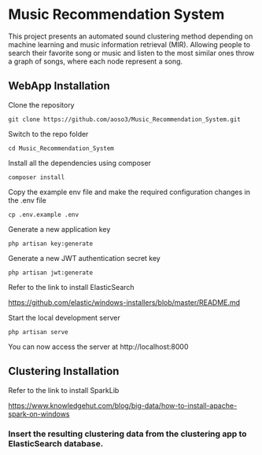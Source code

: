 <h1>Music Recommendation System</h1>
This project presents an automated sound clustering method depending on machine learning and music information retrieval (MIR).
Allowing people to search their favorite song or music and listen to the most similar ones throw a graph of songs, where each node represent a song.

## WebApp Installation 

Clone the repository

    git clone https://github.com/aoso3/Music_Recommendation_System.git

Switch to the repo folder

    cd Music_Recommendation_System

Install all the dependencies using composer

    composer install

Copy the example env file and make the required configuration changes in the .env file

    cp .env.example .env

Generate a new application key

    php artisan key:generate

Generate a new JWT authentication secret key

    php artisan jwt:generate

Refer to the link to install ElasticSearch 

https://github.com/elastic/windows-installers/blob/master/README.md

Start the local development server

    php artisan serve

You can now access the server at http://localhost:8000



## Clustering Installation 

Refer to the link to install SparkLib

https://www.knowledgehut.com/blog/big-data/how-to-install-apache-spark-on-windows

### Insert the resulting clustering data from the clustering app to ElasticSearch database.
